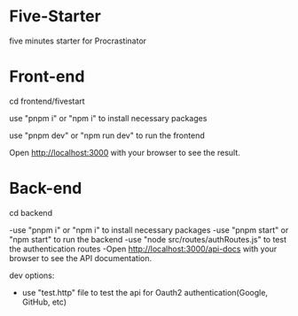 # Five-Starter

five minutes starter for Procrastinator

# Front-end

cd frontend/fivestart

use "pnpm i" or "npm i" to install necessary packages

use "pnpm dev" or "npm run dev" to run the frontend

Open [http://localhost:3000](http://localhost:3000) with your browser to see the result.

# Back-end

cd backend

-use "pnpm i" or "npm i" to install necessary packages
-use "pnpm start" or "npm start" to run the backend
-use "node src/routes/authRoutes.js" to test the authentication routes
-Open [http://localhost:3000/api-docs](http://localhost:3000/api-docs) with your browser to see the API documentation.

dev options:
- use "test.http" file to test the api for Oauth2 authentication(Google, GitHub, etc)
